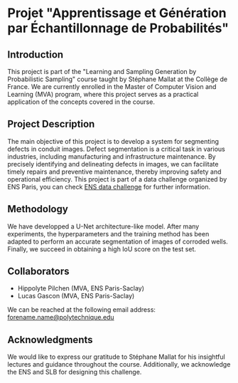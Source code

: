 # Projet "Apprentissage et Génération par Échantillonnage de Probabilités"


## Introduction

This project is part of the "Learning and Sampling Generation by Probabilistic Sampling" course taught by Stéphane Mallat at the Collège de France. We are currently enrolled in the Master of Computer Vision and Learning (MVA) program, where this project serves as a practical application of the concepts covered in the course.

## Project Description

The main objective of this project is to develop a system for segmenting defects in conduit images. Defect segmentation is a critical task in various industries, including manufacturing and infrastructure maintenance. By precisely identifying and delineating defects in images, we can facilitate timely repairs and preventive maintenance, thereby improving safety and operational efficiency. This project is part of a data challenge organized by ENS Paris, you can check [ENS data challenge](https://challengedata.ens.fr) for further information.

## Methodology

We have developped a U-Net architecture-like model. After many experiments, the hyperparameters and the training method has been adapted to perform an accurate segmentation of images of corroded wells. Finally, we succeed in obtaining a high IoU score on the test set. 
## Collaborators

- Hippolyte Pilchen (MVA, ENS Paris-Saclay)
- Lucas Gascon (MVA, ENS Paris-Saclay)

We can be reached at the following email address: forename.name@polytechnique.edu


## Acknowledgments

We would like to express our gratitude to Stéphane Mallat for his insightful lectures and guidance throughout the course. Additionally, we acknowledge the ENS and SLB for designing this challenge.
